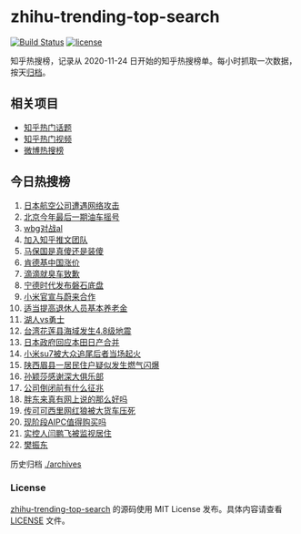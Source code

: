 # zhihu-trending-top-search

[![Build Status](https://github.com/justjavac/zhihu-trending-top-search/workflows/ci/badge.svg?branch=main)](https://github.com/justjavac/zhihu-trending-top-search/actions)
[![license](https://img.shields.io/github/license/justjavac/zhihu-trending-top-search)](https://github.com/justjavac/zhihu-trending-top-search/blob/main/LICENSE)

知乎热搜榜，记录从 2020-11-24
日开始的知乎热搜榜单。每小时抓取一次数据，按天[归档](./archives)。

## 相关项目

- [知乎热门话题](https://github.com/justjavac/zhihu-trending-hot-questions)
- [知乎热门视频](https://github.com/justjavac/zhihu-trending-hot-video)
- [微博热搜榜](https://github.com/justjavac/weibo-trending-hot-search)

## 今日热搜榜

<!-- BEGIN -->
<!-- 最后更新时间 Sun Dec 29 2024 18:14:27 GMT+0800 (China Standard Time) -->

1. [日本航空公司遭遇网络攻击](https://www.zhihu.com/search?q=日本航空公司遭遇网络攻击)
1. [北京今年最后一期油车摇号](https://www.zhihu.com/search?q=北京今年最后一期油车摇号)
1. [wbg对战al](https://www.zhihu.com/search?q=wbg对战al)
1. [加入知乎推文团队](https://www.zhihu.com/search?q=加入知乎推文团队)
1. [马保国是真傻还是装傻](https://www.zhihu.com/search?q=马保国是真傻还是装傻)
1. [肯德基中国涨价](https://www.zhihu.com/search?q=肯德基中国涨价)
1. [滴滴就臭车致歉](https://www.zhihu.com/search?q=滴滴就臭车致歉)
1. [宁德时代发布磐石底盘](https://www.zhihu.com/search?q=宁德时代发布磐石底盘)
1. [小米官宣与蔚来合作](https://www.zhihu.com/search?q=小米官宣与蔚来合作)
1. [适当提高退休人员基本养老金](https://www.zhihu.com/search?q=适当提高退休人员基本养老金)
1. [湖人vs勇士](https://www.zhihu.com/search?q=湖人vs勇士)
1. [台湾花莲县海域发生4.8级地震](https://www.zhihu.com/search?q=台湾花莲县海域发生4.8级地震)
1. [日本政府回应本田日产合并](https://www.zhihu.com/search?q=日本政府回应本田日产合并)
1. [小米su7被大众追尾后者当场起火](https://www.zhihu.com/search?q=小米su7被大众追尾后者当场起火)
1. [陕西眉县一居民住户疑似发生燃气闪爆](https://www.zhihu.com/search?q=陕西眉县一居民住户疑似发生燃气闪爆)
1. [孙颖莎感谢深大俱乐部](https://www.zhihu.com/search?q=孙颖莎感谢深大俱乐部)
1. [公司倒闭前有什么征兆](https://www.zhihu.com/search?q=公司倒闭前有什么征兆)
1. [胖东来真有网上说的那么好吗](https://www.zhihu.com/search?q=胖东来真有网上说的那么好吗)
1. [传可可西里网红狼被大货车压死](https://www.zhihu.com/search?q=传可可西里网红狼被大货车压死)
1. [现阶段AIPC值得购买吗](https://www.zhihu.com/search?q=现阶段AIPC值得购买吗)
1. [实控人闫鹏飞被监视居住](https://www.zhihu.com/search?q=实控人闫鹏飞被监视居住)
1. [樊振东](https://www.zhihu.com/search?q=樊振东)

<!-- END -->

历史归档 [./archives](./archives)

### License

[zhihu-trending-top-search](https://github.com/justjavac/zhihu-trending-top-search)
的源码使用 MIT License 发布。具体内容请查看 [LICENSE](./LICENSE) 文件。
